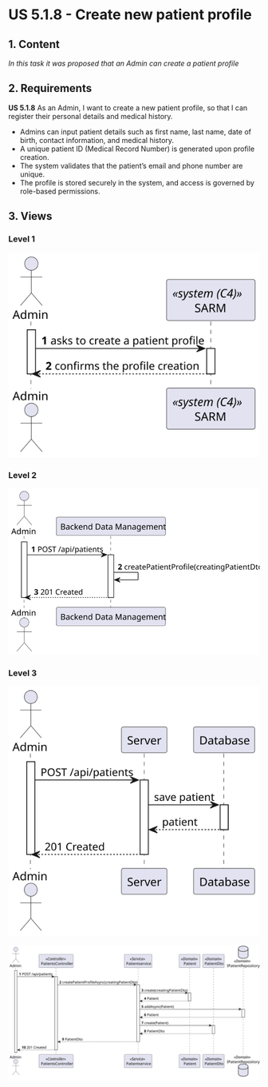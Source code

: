 # US 5.1.8 - Create new patient profile

##  1. Content

*In this task it was proposed that an Admin can create a patient profile*

## 2. Requirements

**US 5.1.8**  As an Admin, I want to create a new patient profile, so that I can register their personal details and medical history.

- Admins can input patient details such as first name, last name, date of birth, contact information, and medical history.
- A unique patient ID (Medical Record Number) is generated upon profile creation.
- The system validates that the patient’s email and phone number are unique.
- The profile is stored securely in the system, and access is governed by role-based permissions.

## 3. Views

### Level 1

![Process view level 1](views/level1/process-view.svg)

### Level 2

![Process view level 2](views/level2/process-view.svg)

### Level 3

![Process view level 3](views/level3/process-view.svg)

![Process view level 3](views/level3/process-view-2.svg)